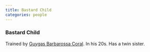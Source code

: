 ```yaml
---
title: Bastard Child
categories: people
---
```


### Bastard Child

Trained by [Guygas Barbarossa Coral](GuygasBarbarossaCoral). In his 20s. Has a twin sister.
